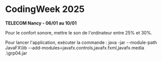 # CodingWeek 2025
**TELECOM Nancy - 06/01 au 10/01**

Pour le confort sonore, mettre le son de l'ordinateur entre 25% et 30%.

Pour lancer l'application, exécuter la commande :
java -jar --module-path JavaFX\lib --add-modules=javafx.controls,javafx.fxml,javafx.media .\grp04.jar